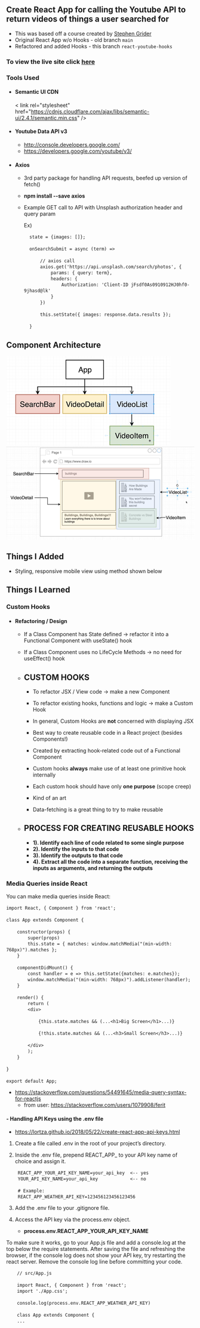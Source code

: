 ## Create React App for calling the Youtube API to return videos of things a user searched for
- This was based off a course created by [Stephen Grider](https://www.udemy.com/course/react-redux/)
- Original React App w/o Hooks - old branch `main`
- Refactored and added Hooks - this branch `react-youtube-hooks`

### To view the live site click [here](https://xenodochial-ptolemy-17e31f.netlify.app/)

### Tools Used

- #### Semantic UI CDN

    < link rel="stylesheet" href="https://cdnjs.cloudflare.com/ajax/libs/semantic-ui/2.4.1/semantic.min.css" />

- #### Youtube Data API v3
    - http://console.developers.google.com/
    - https://developers.google.com/youtube/v3/

- #### Axios
    - 3rd party package for handling API requests, beefed up version of fetch()
    - **npm install --save axios**
    - Example GET call to API with Unsplash authorization header and query param
        
        Ex)

            state = {images: []};

            onSearchSubmit = async (term) =>

                // axios call
                axios.get('https://api.unsplash.com/search/photos', {
                    params: { query: term},
                    headers: {
                        Authorization: 'Client-ID jFsdf0As0910912HJ0hf0-9jhasd@lk'
                    }
                })

                this.setState({ images: response.data.results });
                
            }


## Component Architecture
![App Component Diagram](https://github.com/kawgh1/react-youtube-videos/blob/main/app-component-heirarchy1.png)
![App Component Layout](https://github.com/kawgh1/react-youtube-videos/blob/main/component-layout.png)

## Things I Added
- Styling, responsive mobile view using method shown below

## Things I Learned

### Custom Hooks
- #### Refactoring / Design
    - If a Class Component has State defined -> refactor it into a Functional Component with useState() hook
    - If a Class Component uses no LifeCycle Methods -> no need for useEffect() hook

    - ## CUSTOM HOOKS
        - To refactor JSX / View code -> make a new Component
        - To refactor existing hooks, functions and logic -> make a Custom Hook

        - In general, Custom Hooks are **not** concerned with displaying JSX
        - Best way to create reusable code in a React project (besides Components!)
        - Created by extracting hook-related code out of a Functional Component
        - Custom hooks **always** make use of at least one primitive hook internally
        - Each custom hook should have only **one purpose** (scope creep)
        - Kind of an art
        - Data-fetching is a great thing to try to make reusable

    - ## PROCESS FOR CREATING REUSABLE HOOKS
        - **1). Identify each line of code related to some single purpose**
        - **2). Identify the inputs to that code**
        - **3). Identify the outputs to that code**
        - **4). Extract all the code into a separate function, receiving the inputs as arguments, and returning the outputs**

### Media Queries inside React

    

You can make media queries inside React:

    import React, { Component } from 'react';

    class App extends Component {

        constructor(props) {
            super(props)
            this.state = { matches: window.matchMedia("(min-width: 768px)").matches };
        }

        componentDidMount() {
            const handler = e => this.setState({matches: e.matches});
            window.matchMedia("(min-width: 768px)").addListener(handler);
        }

        render() {
            return (
            <div>

                {this.state.matches && (...<h1>Big Screen</h1>...)}

                {!this.state.matches && (...<h3>Small Screen</h3>...)}

            </div>
            );
        }

    }

    export default App;

- https://stackoverflow.com/questions/54491645/media-query-syntax-for-reactjs
    - from user: https://stackoverflow.com/users/1079908/ferit



#### - Handling API Keys using the .env file
- https://lortza.github.io/2018/05/22/create-react-app-api-keys.html
1. Create a file called .env in the root of your project’s directory.
2. Inside the .env file, prepend REACT_APP_ to your API key name of choice and assign it.

        REACT_APP_YOUR_API_KEY_NAME=your_api_key  <-- yes
        YOUR_API_KEY_NAME=your_api_key            <-- no

        # Example:
        REACT_APP_WEATHER_API_KEY=123456123456123456


3. Add the .env file to your .gitignore file.
4. Access the API key via the process.env object.
   - **process.env.REACT_APP_YOUR_API_KEY_NAME**

To make sure it works, go to your App.js file and add a console.log at the top below the require statements. After saving the file and refreshing the browser, if the console log does not show your API key, try restarting the react server. Remove the console log line before committing your code.

        // src/App.js

        import React, { Component } from 'react';
        import './App.css';

        console.log(process.env.REACT_APP_WEATHER_API_KEY)

        class App extends Component {
        ...
